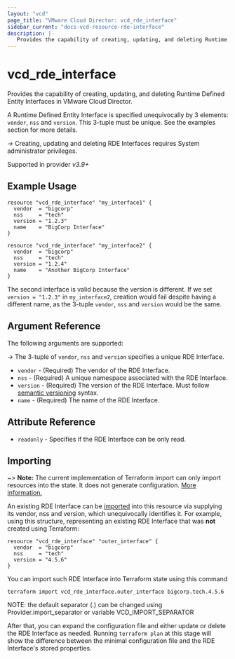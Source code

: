 ```yaml
---
layout: "vcd"
page_title: "VMware Cloud Director: vcd_rde_interface"
sidebar_current: "docs-vcd-resource-rde-interface"
description: |-
   Provides the capability of creating, updating, and deleting Runtime Defined Entity Interfaces in VMware Cloud Director.
---
```


# vcd\_rde\_interface

Provides the capability of creating, updating, and deleting Runtime Defined Entity Interfaces in VMware Cloud Director.

A Runtime Defined Entity Interface is specified unequivocally by 3 elements: `vendor`, `nss` and `version`. This
3-tuple must be unique. See the examples section for more details.

-> Creating, updating and deleting RDE Interfaces requires System administrator privileges.

Supported in provider *v3.9+*

## Example Usage

```hcl
resource "vcd_rde_interface" "my_interface1" {
  vendor  = "bigcorp"
  nss     = "tech"
  version = "1.2.3"
  name    = "BigCorp Interface"
}

resource "vcd_rde_interface" "my_interface2" {
  vendor  = "bigcorp"
  nss     = "tech"
  version = "1.2.4"
  name    = "Another BigCorp Interface"
}
```

The second interface is valid because the version is different. If we set `version = "1.2.3"` in `my_interface2`,
creation would fail despite having a different name, as the 3-tuple `vendor`, `nss` and `version` would be the same.

## Argument Reference

The following arguments are supported:

-> The 3-tuple of `vendor`, `nss` and `version` specifies a unique RDE Interface.

* `vendor` - (Required) The vendor of the RDE Interface.
* `nss` - (Required) A unique namespace associated with the RDE Interface.
* `version` - (Required) The version of the RDE Interface. Must follow [semantic versioning](https://semver.org/) syntax.
* `name` - (Required) The name of the RDE Interface.

## Attribute Reference

* `readonly` - Specifies if the RDE Interface can be only read.

## Importing

~> **Note:** The current implementation of Terraform import can only import resources into the state. It does not generate
configuration. [More information.][docs-import]

An existing RDE Interface can be [imported][docs-import] into this resource via supplying its vendor, nss and version, which
unequivocally identifies it.
For example, using this structure, representing an existing RDE Interface that was **not** created using Terraform:

```hcl
resource "vcd_rde_interface" "outer_interface" {
  vendor  = "bigcorp"
  nss     = "tech"
  version = "4.5.6"
}
```

You can import such RDE Interface into Terraform state using this command

```
terraform import vcd_rde_interface.outer_interface bigcorp.tech.4.5.6
```

NOTE: the default separator (.) can be changed using Provider.import_separator or variable VCD_IMPORT_SEPARATOR

[docs-import]:https://www.terraform.io/docs/import/

After that, you can expand the configuration file and either update or delete the RDE Interface as needed. Running `terraform plan`
at this stage will show the difference between the minimal configuration file and the RDE Interface's stored properties.

